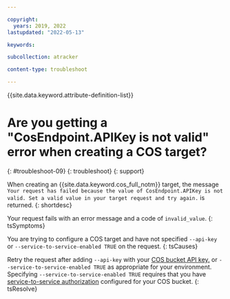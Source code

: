 ```yaml
---

copyright:
  years: 2019, 2022
lastupdated: "2022-05-13"

keywords: 

subcollection: atracker

content-type: troubleshoot

---
```


{{site.data.keyword.attribute-definition-list}}

# Are you getting a "CosEndpoint.APIKey is not valid" error when creating a COS target?
{: #troubleshoot-09}
{: troubleshoot}
{: support}

When creating an {{site.data.keyword.cos_full_notm}} target, the message `Your request has failed because the value of CosEndpoint.APIKey is not valid. Set a valid value in your target request and try again.` is returned.
{: shortdesc}



Your request fails with an error message and a code of `invalid_value`.
{: tsSymptoms}

You are trying to configure a COS target and have not specified `--api-key` or `--service-to-service-enabled TRUE` on the request.
{: tsCauses}

Retry the request after adding `--api-key` with your [COS bucket API key.](/docs/atracker?topic=atracker-target_v2_cos&interface=cli#cos_apikey) or `--service-to-service-enabled TRUE` as appropriate for your environment. Specifying `--service-to-service-enabled TRUE` requires that you have [service-to-service authorization](/docs/atracker?topic=atracker-target_v2_cos&interface=cli#cos_s2s) configured for your COS bucket.
{: tsResolve}


